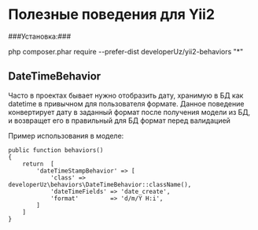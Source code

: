Полезные поведения для Yii2
=============

###Установка:###

php composer.phar require --prefer-dist developerUz/yii2-behaviors "*"

DateTimeBehavior
-------------

Часто в проектах бывает нужно отобразить дату, хранимую в БД как datetime в привычном для пользователя формате.
Данное поведение конвертирует дату в заданный формат после получения модели из БД, и возвращет его в правильный для БД формат перед валидацией

Пример использования в моделе:

    public function behaviors()
    {
        return  [
            'dateTimeStampBehavior' => [
                'class' => developerUz\behaviors\DateTimeBehavior::className(),
                'dateTimeFields' => 'date_create',
                'format'         => 'd/m/Y H:i',
            ]
        ]
    }
